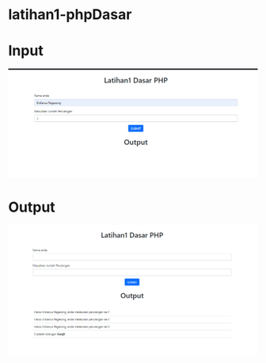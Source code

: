 # latihan1-phpDasar
# Input
![Tampilan Input](/images/Input.PNG "Screenshot Input")
# Output
![Tampilan hasil output](/images/Output.PNG "Screenshot Output")